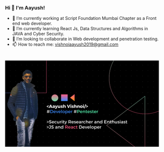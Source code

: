 ### Hi 👋 I'm Aayush!

<!--
**aayush-vish/aayush-vish** is a ✨ _special_ ✨ repository because its `README.md` (this file) appears on your GitHub profile.
Here are some ideas to get you started:
-->
- 🔭 I’m currently working at Script Foundation Mumbai Chapter as a Front end web developer.
- 🌱 I’m currently learning React Js, Data Structures and Algorithms in JAVA and Cyber Security.
- 👯 I’m looking to collaborate in Web development and penetration testing.
- 📫 How to reach me: vishnoiaayush2019@gmail.com

<h1 align="center">
  <img src="Github Banner.png"/>
</h1>
